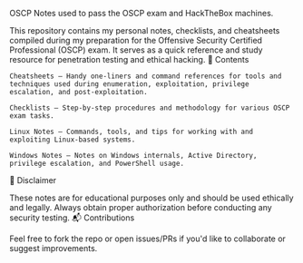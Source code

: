 OSCP Notes used to pass the OSCP exam and HackTheBox machines. 

This repository contains my personal notes, checklists, and cheatsheets compiled during my preparation for the Offensive Security Certified Professional (OSCP) exam. It serves as a quick reference and study resource for penetration testing and ethical hacking.
📁 Contents

    Cheatsheets – Handy one-liners and command references for tools and techniques used during enumeration, exploitation, privilege escalation, and post-exploitation.

    Checklists – Step-by-step procedures and methodology for various OSCP exam tasks.

    Linux Notes – Commands, tools, and tips for working with and exploiting Linux-based systems.

    Windows Notes – Notes on Windows internals, Active Directory, privilege escalation, and PowerShell usage.

📌 Disclaimer

These notes are for educational purposes only and should be used ethically and legally. Always obtain proper authorization before conducting any security testing.
📬 Contributions

Feel free to fork the repo or open issues/PRs if you'd like to collaborate or suggest improvements.
